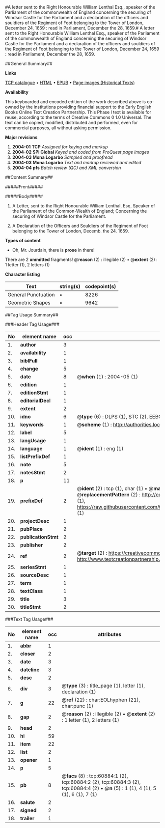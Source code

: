 #A letter sent to the Right Honourable William Lenthal Esq., speaker of the Parliament of the commonwealth of England concerning the securing of Windsor Castle for the Parliament and a declaration of the officers and souldiers of the Regiment of Foot belonging to the Tower of London, December 24, 1659 : read in Parliament, December the 28, 1659.#
A letter sent to the Right Honourable William Lenthal Esq., speaker of the Parliament of the commonwealth of England concerning the securing of Windsor Castle for the Parliament and a declaration of the officers and souldiers of the Regiment of Foot belonging to the Tower of London, December 24, 1659 : read in Parliament, December the 28, 1659.

##General Summary##

**Links**

[TCP catalogue](http://www.ota.ox.ac.uk/tcp/)  • 
[HTML](http://tei.it.ox.ac.uk/tcp/Texts-HTML/free/A48/A48147.html)  • 
[EPUB](http://tei.it.ox.ac.uk/tcp/Texts-EPUB/free/A48/A48147.epub) • 
[Page images (Historical Texts)](https://data.historicaltexts.jisc.ac.uk/view?pubId=eebo-12387128e&pageId=eebo-12387128e-60884-1)

**Availability**

This keyboarded and encoded edition of the
	       work described above is co-owned by the institutions
	       providing financial support to the Early English Books
	       Online Text Creation Partnership. This Phase I text is
	       available for reuse, according to the terms of Creative
	       Commons 0 1.0 Universal. The text can be copied,
	       modified, distributed and performed, even for
	       commercial purposes, all without asking permission.

**Major revisions**

1. __2004-01__ __TCP__ *Assigned for keying and markup*
1. __2004-02__ __SPi Global__ *Keyed and coded from ProQuest page images*
1. __2004-03__ __Mona Logarbo__ *Sampled and proofread*
1. __2004-03__ __Mona Logarbo__ *Text and markup reviewed and edited*
1. __2004-04__ __pfs__ *Batch review (QC) and XML conversion*

##Content Summary##

#####Front#####

#####Body#####

1. A Letter, sent to the Right Honourable William Lenthal, Esq, Speaker of the Parliament of the Common-Wealth of England; Concerning the securing of Windsor Castle for the Parliament.

1. A Declaration of the Officers and Souldiers of the Regiment of Foot belonging to the Tower of London, Decemb. the 24. 1659.

**Types of content**

  * Oh, Mr. Jourdain, there is **prose** in there!

There are 2 **ommitted** fragments! 
 @__reason__ (2) : illegible (2)  •  @__extent__ (2) : 1 letter (1), 2 letters (1)

**Character listing**


|Text|string(s)|codepoint(s)|
|---|---|---|
|General Punctuation|•|8226|
|Geometric Shapes|▪|9642|

##Tag Usage Summary##

###Header Tag Usage###

|No|element name|occ|attributes|
|---|---|---|---|
|1.|__author__|3||
|2.|__availability__|1||
|3.|__biblFull__|1||
|4.|__change__|5||
|5.|__date__|8| @__when__ (1) : 2004-05 (1)|
|6.|__edition__|1||
|7.|__editionStmt__|1||
|8.|__editorialDecl__|1||
|9.|__extent__|2||
|10.|__idno__|6| @__type__ (6) : DLPS (1), STC (2), EEBO-CITATION (1), OCLC (1), VID (1)|
|11.|__keywords__|1| @__scheme__ (1) : http://authorities.loc.gov/ (1)|
|12.|__label__|5||
|13.|__langUsage__|1||
|14.|__language__|1| @__ident__ (1) : eng (1)|
|15.|__listPrefixDef__|1||
|16.|__note__|5||
|17.|__notesStmt__|2||
|18.|__p__|11||
|19.|__prefixDef__|2| @__ident__ (2) : tcp (1), char (1)  •  @__matchPattern__ (2) : ([0-9\-]+):([0-9IVX]+) (1), (.+) (1)  •  @__replacementPattern__ (2) : http://eebo.chadwyck.com/downloadtiff?vid=$1&page=$2 (1), https://raw.githubusercontent.com/textcreationpartnership/Texts/master/tcpchars.xml#$1 (1)|
|20.|__projectDesc__|1||
|21.|__pubPlace__|2||
|22.|__publicationStmt__|2||
|23.|__publisher__|2||
|24.|__ref__|2| @__target__ (2) : https://creativecommons.org/publicdomain/zero/1.0/ (1), http://www.textcreationpartnership.org/docs/. (1)|
|25.|__seriesStmt__|1||
|26.|__sourceDesc__|1||
|27.|__term__|1||
|28.|__textClass__|1||
|29.|__title__|3||
|30.|__titleStmt__|2||


###Text Tag Usage###

|No|element name|occ|attributes|
|---|---|---|---|
|1.|__abbr__|1||
|2.|__closer__|2||
|3.|__date__|3||
|4.|__dateline__|3||
|5.|__desc__|2||
|6.|__div__|3| @__type__ (3) : title_page (1), letter (1), declaration (1)|
|7.|__g__|22| @__ref__ (22) : char:EOLhyphen (21), char:punc (1)|
|8.|__gap__|2| @__reason__ (2) : illegible (2)  •  @__extent__ (2) : 1 letter (1), 2 letters (1)|
|9.|__head__|2||
|10.|__hi__|59||
|11.|__item__|22||
|12.|__list__|2||
|13.|__opener__|1||
|14.|__p__|5||
|15.|__pb__|8| @__facs__ (8) : tcp:60884:1 (2), tcp:60884:2 (2), tcp:60884:3 (2), tcp:60884:4 (2)  •  @__n__ (5) : 1 (1), 4 (1), 5 (1), 6 (1), 7 (1)|
|16.|__salute__|2||
|17.|__signed__|2||
|18.|__trailer__|1||
